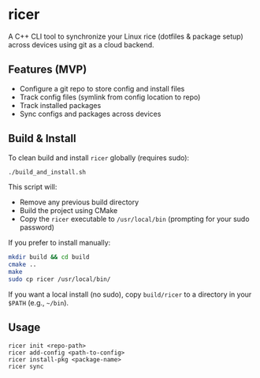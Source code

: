 # ricer

A C++ CLI tool to synchronize your Linux rice (dotfiles & package setup) across devices using git as a cloud backend.

## Features (MVP)
- Configure a git repo to store config and install files
- Track config files (symlink from config location to repo)
- Track installed packages
- Sync configs and packages across devices

## Build & Install

To clean build and install `ricer` globally (requires sudo):
```sh
./build_and_install.sh
```
This script will:
- Remove any previous build directory
- Build the project using CMake
- Copy the `ricer` executable to `/usr/local/bin` (prompting for your sudo password)

If you prefer to install manually:
```sh
mkdir build && cd build
cmake ..
make
sudo cp ricer /usr/local/bin/
```

If you want a local install (no sudo), copy `build/ricer` to a directory in your `$PATH` (e.g., `~/bin`).

## Usage
```
ricer init <repo-path>
ricer add-config <path-to-config>
ricer install-pkg <package-name>
ricer sync
```
